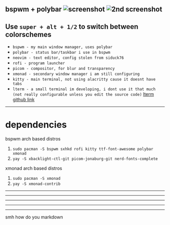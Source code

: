 

bspwm + polybar
![screenshot](https://raw.githubusercontent.com/rogerpanza/bad-dotfiles/main/screenshot.png "screenshot")
![2nd screenshot](https://raw.githubusercontent.com/rogerpanza/bad-dotfiles/main/screenshot2.png "2nd screenshot")
---
Use `super + alt + 1/2` to switch between colorschemes
---
- `bspwm - my main window manager, uses polybar`
- `polybar - status bar/taskbar i use in bspwm`
- `neovim - text editor, config stolen from siduck76`
- `rofi - program launcher`
- `picom - compositor, for blur and transparency`
- `xmonad - secondary window manager i am still configuring`
- `kitty - main terminal, not using alacritty cause it doesnt have tabs`
- `lterm - a small terminal im developing, i dont use it that much (not really configurable unless you edit the source code)` [lterm github link](https://github.com/rogerpanza/lterm)


---
# dependencies
bspwm
arch based distros
1. `sudo pacman -S bspwm sxhkd rofi kitty ttf-font-awesome polybar xmonad` 
2. `yay -S xbacklight-ctl-git picom-jonaburg-git nerd-fonts-complete` 

xmonad
arch based distros
1. `sudo pacman -S xmonad`
2. `yay -S xmonad-contrib`


---
---
---
---
---
smh how do you markdown
